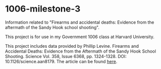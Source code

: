 # 1006-milestone-3

Information related to "Firearms and accidental deaths: Evidence from the aftermath of the Sandy Hook school shooting".

This project is for use in my Government 1006 class at Harvard University.

This project includes data provided by Phillip Levine. Firearms and Accidental Deaths: Evidence from the Aftermath of the Sandy Hook School Shooting. Science Vol. 358, Issue 6368, pp. 1324-1328. DOI: 10.1126/science.aan8179. The article can be found [here](https://science.sciencemag.org/content/358/6368/1324/tab-pdf).
